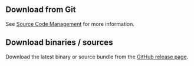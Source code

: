 <head>
  <title>Download</title>
</head>

## Download from Git

See [Source Code Management](scm.html) for more information.

## Download binaries / sources

Download the latest binary or source bundle from the [GitHub release page](https://github.com/robtimus/resource-list-maven-plugin/releases).
